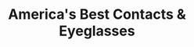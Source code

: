 ---
title: "America's Best Contacts & Eyeglasses"
url: /phillipsburg/americas-best-contacts-and-eyeglasses/
shop: optician
---